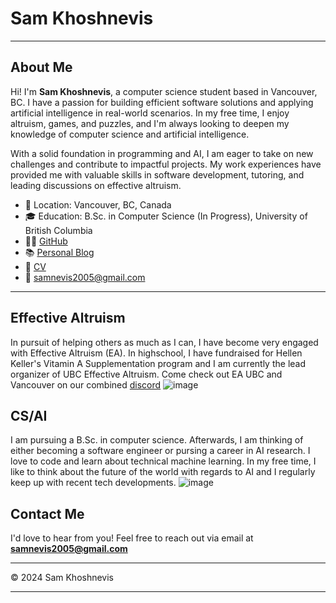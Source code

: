 # Sam Khoshnevis

---

## About Me

Hi! I'm **Sam Khoshnevis**, a computer science student based in Vancouver, BC. I have a passion for building efficient software solutions and applying artificial intelligence in real-world scenarios. In my free time, I enjoy altruism, games, and puzzles, and I'm always looking to deepen my knowledge of computer science and artificial intelligence.

With a solid foundation in programming and AI, I am eager to take on new challenges and contribute to impactful projects. My work experiences have provided me with valuable skills in software development, tutoring, and leading discussions on effective altruism.

- 📍 Location: Vancouver, BC, Canada
- 🎓 Education: B.Sc. in Computer Science (In Progress), University of British Columbia
- 👨‍💻 [GitHub](https://github.com/samnevis)
- 📚 [Personal Blog](https://samnevis2005.substack.com/)
- 💼 [CV](https://drive.google.com/drive/folders/1oYIg42owsXbuNDtvr0BVpS-hGhrmtQae?usp=sharing)
- 📧 [samnevis2005@gmail.com](samnevis2005@gmail.com)

---

## Effective Altruism

In pursuit of helping others as much as I can, I have become very engaged with Effective Altruism (EA). In highschool, I have fundraised for Hellen Keller's Vitamin A Supplementation program and I am currently the lead organizer of UBC Effective Altruism. Come check out EA UBC and Vancouver on our combined [discord](https://discord.gg/r2ntupNFpF)
![image](https://github.com/user-attachments/assets/3ec9afa1-eb25-4c69-8799-b76811e750ea)

## CS/AI

I am pursuing a B.Sc. in computer science. Afterwards, I am thinking of either becoming a software engineer or pursing a career in AI research. I love to code and learn about technical machine learning. In my free time, I like to think about the future of the world with regards to AI and I regularly keep up with recent tech developments.
![image](https://github.com/user-attachments/assets/07d4be30-7dfc-4f29-a707-206477da0cc9)


## Contact Me

I'd love to hear from you! Feel free to reach out via email at **[samnevis2005@gmail.com](mailto:samnevis2005@gmail.com)** 


---

© 2024 Sam Khoshnevis

---
